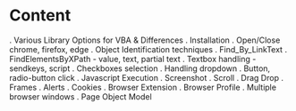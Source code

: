 # Content

. Various Library Options for VBA & Differences
. Installation
. Open/Close chrome, firefox, edge
. Object Identification techniques
. Find_By_LinkText
. FindElementsByXPath - value, text, partial text
. Textbox handling - sendkeys, script
. Checkboxes selection
. Handling dropdown
. Button, radio-button click
. Javascript Execution
. Screenshot
. Scroll
. Drag Drop
. Frames
. Alerts
. Cookies
. Browser Extension
. Browser Profile
. Multiple browser windows
. Page Object Model

